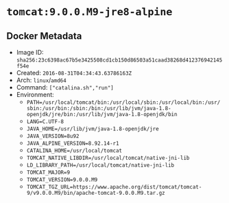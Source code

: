 # `tomcat:9.0.0.M9-jre8-alpine`

## Docker Metadata

- Image ID: `sha256:23c6398ac67b5e3425508cd1cb150d86503a51caad38268d412376942145f54e`
- Created: `2016-08-31T04:34:43.63786163Z`
- Arch: `linux`/`amd64`
- Command: `["catalina.sh","run"]`
- Environment:
  - `PATH=/usr/local/tomcat/bin:/usr/local/sbin:/usr/local/bin:/usr/sbin:/usr/bin:/sbin:/bin:/usr/lib/jvm/java-1.8-openjdk/jre/bin:/usr/lib/jvm/java-1.8-openjdk/bin`
  - `LANG=C.UTF-8`
  - `JAVA_HOME=/usr/lib/jvm/java-1.8-openjdk/jre`
  - `JAVA_VERSION=8u92`
  - `JAVA_ALPINE_VERSION=8.92.14-r1`
  - `CATALINA_HOME=/usr/local/tomcat`
  - `TOMCAT_NATIVE_LIBDIR=/usr/local/tomcat/native-jni-lib`
  - `LD_LIBRARY_PATH=/usr/local/tomcat/native-jni-lib`
  - `TOMCAT_MAJOR=9`
  - `TOMCAT_VERSION=9.0.0.M9`
  - `TOMCAT_TGZ_URL=https://www.apache.org/dist/tomcat/tomcat-9/v9.0.0.M9/bin/apache-tomcat-9.0.0.M9.tar.gz`
